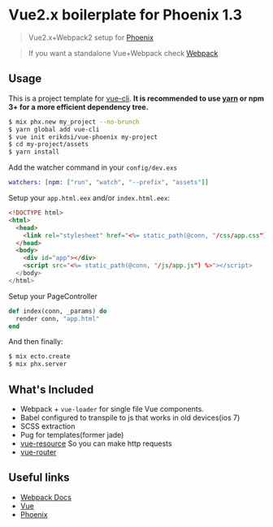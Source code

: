# Vue2.x boilerplate for Phoenix 1.3

> Vue2.x+Webpack2 setup for [Phoenix](http://www.phoenixframework.org/)

> If you want a standalone Vue+Webpack check [Webpack](https://github.com/vuejs-templates/webpack)

## Usage

This is a project template for [vue-cli](https://github.com/vuejs/vue-cli). **It is recommended to use [yarn](https://yarnpkg.com/en/) or npm 3+ for a more efficient dependency tree.**

``` bash
$ mix phx.new my_project --no-brunch
$ yarn global add vue-cli
$ vue init erikdsi/vue-phoenix my-project
$ cd my-project/assets
$ yarn install
```
Add the watcher command in your `config/dev.exs`
``` elixir
watchers: [npm: ["run", "watch", "--prefix", "assets"]]
```

Setup your `app.html.eex` and/or `index.html.eex`:

``` html
<!DOCTYPE html>
<html>
  <head>
    <link rel="stylesheet" href="<%= static_path(@conn, "/css/app.css") %>">
  </head>
  <body>
    <div id="app"></div>
    <script src="<%= static_path(@conn, "/js/app.js") %>"></script>
  </body>
</html>
```

Setup your PageController

``` elixir
def index(conn, _params) do
  render conn, "app.html"
end
```

And then finally:
``` bash
$ mix ecto.create
$ mix phx.server
```

## What's Included

- Webpack + `vue-loader` for single file Vue components.
- Babel configured to transpile to js that works in old devices(ios 7)
- SCSS extraction
- Pug for templates(former jade)
- [vue-resource](https://github.com/pagekit/vue-resource) So you can make http requests
- [vue-router](https://github.com/vuejs/vue-router)

## Useful links

- [Webpack Docs](https://webpack.js.org/configuration/)
- [Vue](https://vuejs.org/v2/guide/)
- [Phoenix](http://www.phoenixframework.org/docs/overview)
